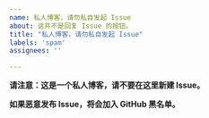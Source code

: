 ```yaml
---
name: 私人博客，请勿私自发起 Issue
about: 这并不是回复 Issue 的按钮。
title: "私人博客，请勿私自发起 Issue"
labels: 'spam'
assignees: ''

---
```


**请注意：这是一个私人博客，请不要在这里新建 Issue。**

**如果恶意发布 Issue，将会加入 GitHub 黑名单。**
